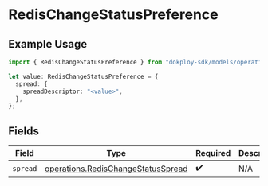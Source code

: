 # RedisChangeStatusPreference

## Example Usage

```typescript
import { RedisChangeStatusPreference } from "dokploy-sdk/models/operations";

let value: RedisChangeStatusPreference = {
  spread: {
    spreadDescriptor: "<value>",
  },
};
```

## Fields

| Field                                                                                    | Type                                                                                     | Required                                                                                 | Description                                                                              |
| ---------------------------------------------------------------------------------------- | ---------------------------------------------------------------------------------------- | ---------------------------------------------------------------------------------------- | ---------------------------------------------------------------------------------------- |
| `spread`                                                                                 | [operations.RedisChangeStatusSpread](../../models/operations/redischangestatusspread.md) | :heavy_check_mark:                                                                       | N/A                                                                                      |